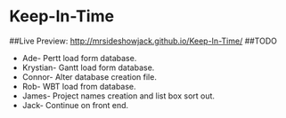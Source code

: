 # Keep-In-Time
##Live Preview: http://mrsideshowjack.github.io/Keep-In-Time/
##TODO
* Ade- Pertt load form database.
* Krystian- Gantt load form database.
* Connor- Alter database creation file.
* Rob- WBT load from database.
* James- Project names creation and list box sort out. 
* Jack- Continue on front end.
